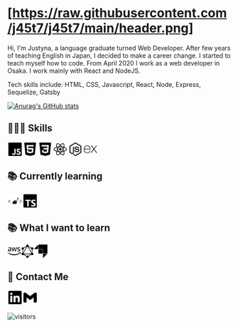 
# [https://raw.githubusercontent.com/j45t7/j45t7/main/header.png]

Hi, I'm Justyna, a language graduate turned Web Developer. After few years of teaching English in Japan, I decided to make a career change. I started to teach myself how to code. From April 2020 I work as a web developer in Osaka. I work mainly with React and NodeJS.

Tech skills include: HTML, CSS, Javascript, React, Node, Express, Sequelize, Gatsby

[![Anurag's GitHub stats](https://github-readme-stats.vercel.app/api?username=j45t7&hide=stars,issues&count_private=true&show_icons=true&theme=graywhite)](https://github.com/anuraghazra/github-readme-stats)

## 👩🏻‍💻 Skills

<p style="display:flex; justify-content: flex-start">
<img style="width: 30px; margin: 2px" src="./images/javascript.svg">
<img style="width: 30px; margin: 2px" src="./images/html5.svg">
<img style="width: 30px; margin: 2px" src="./images/css3.svg">
<img style="width: 30px; margin: 2px" src="./images/react.svg">
<img style="width: 30px; margin: 2px" src="./images/nodedotjs.svg">
<img style="width: 30px' src="./images/sequelize.svg">
<img style="width: 30px; margin: 2px" src="./images/express.svg">
</p>

## 📚 Currently learning

<p style="display:flex; justify-content: flex-start">
<img style="width: 30px; margin: 2px" src="./images/styledcomponents.svg">
<img style="width: 30px; margin: 2px" src="./images/typescript.svg">
</p>

## 📚 What I want to learn

<p style="display:flex; justify-content: flex-start">
<img style="width: 30px" src="./images/amazonaws.svg">
<img style="width: 30px" src="./images/graphql.svg">
<img style="width: 30px" src="./images/strapi.svg">
</p>

## 📧 Contact Me

<p style="display:flex; justify-content: flex-start">
<a href="https://www.linkedin.com/in/justyna-marciniak-61694323/"><img style='width: 30px; margin: 2px' src="./images/linkedin.svg"></a>
<a href="mailto:justy.marciniak@gmail.com"><img style="width: 30px; margin: 2px" src="./images/gmail.svg"></a>
</p>

![visitors](https://visitor-badge.glitch.me/badge?page_id=j45t7)




